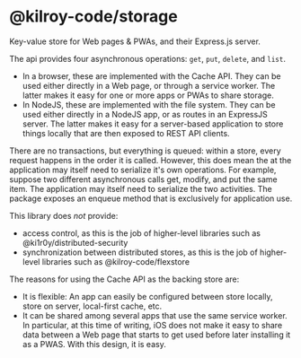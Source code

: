 # @kilroy-code/storage

Key-value store for Web pages & PWAs, and their Express.js server.

The api provides four asynchronous operations: `get`, `put`, `delete`, and `list`. 
- In a browser, these are implemented with the Cache API. They can be used either directly in a Web page, or through a service worker. The latter makes it easy for one or more apps or PWAs to share storage.
- In NodeJS, these are implemented with the file system. They can be used either directly in a NodeJS app, or as routes in an ExpressJS server. The latter makes it easy for a server-based application to store things locally that are then exposed to REST API clients.

There are no transactions, but everything is queued: within a store, every request happens in the order it is called. However, this does mean the at the application may itself need to serialize it's own operations. For example, suppose two different asynchronous calls get, modify, and put the same item. The application may itself need to serialize the two activities. The package exposes an enqueue method that is exclusively for application use.

This library does _not_ provide:
- access control, as this is the job of higher-level libraries such as @ki1r0y/distributed-security
- synchronization between distributed stores, as this is the job of higher-level libraries such as @kilroy-code/flexstore

The reasons for using the Cache API as the backing store are:
- It is flexible: An app can easily be configured between store locally, store on server, local-first cache, etc.
- It can be shared among several apps that use the same service worker. In particular, at this time of writing, iOS does not make it easy to share data between a Web page that starts to get used before later installing it as a PWAS. With this design, it is easy.
